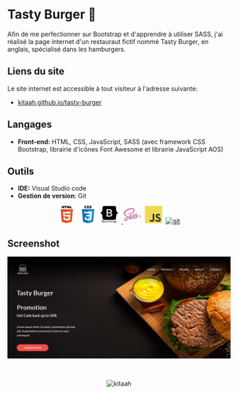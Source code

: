 

# Tasty Burger 🍔

Afin de me perfectionner sur Bootstrap et d'apprendre à utiliser SASS, j'ai réalisé la page internet d'un restauraut fictif nommé Tasty Burger, en anglais, spécialisé dans les hamburgers.


## Liens du site

Le site internet est accessible à tout visiteur à l'adresse suivante:
- [kitaah.github.io/tasty-burger](https://kitaah.github.io/tasty-burger/)


## Langages

- **Front-end:** HTML, CSS, JavaScript, SASS (avec framework CSS Bootstrap, librairie d'icônes Font Awesome et librairie JavaScript AOS)


## Outils

- **IDE:** Visual Studio code
- **Gestion de version**: Git

<p align="center"><a href="https://www.w3.org/html/" target="_blank" rel="noreferrer"><img src="https://raw.githubusercontent.com/devicons/devicon/master/icons/html5/html5-original-wordmark.svg" alt="html5" width="40" height="40"/></a>&nbsp;&nbsp;<a href="https://www.w3schools.com/css/" target="_blank" rel="noreferrer"><img src="https://raw.githubusercontent.com/devicons/devicon/master/icons/css3/css3-original-wordmark.svg" alt="css3" width="40" height="40"/></a>&nbsp;&nbsp;<a href="https://getbootstrap.com" target="_blank" rel="noreferrer"><img src="https://raw.githubusercontent.com/devicons/devicon/master/icons/bootstrap/bootstrap-plain-wordmark.svg" alt="bootstrap" width="40" height="40"/></a>&nbsp;&nbsp;<a href="https://sass-lang.com" target="_blank" rel="noreferrer"> <img src="https://raw.githubusercontent.com/devicons/devicon/master/icons/sass/sass-original.svg" alt="sass" width="40" height="40"/></a>&nbsp;&nbsp;<a href="https://developer.mozilla.org/en-US/docs/Web/JavaScript" target="_blank" rel="noreferrer"><img src="https://raw.githubusercontent.com/devicons/devicon/master/icons/javascript/javascript-original.svg" alt="javascript" width="40" height="40"/></a>&nbsp;&nbsp;<a href="https://git-scm.com/" target="_blank" rel="noreferrer"><img src="https://www.vectorlogo.zone/logos/git-scm/git-scm-icon.svg" alt="git" width="40" height="40"/></a></p>


## Screenshot

<p><img src="medias/img/github_screenshot.jpg" alt="page internet du restaurant Tasty Burger"></p><br>

<p align="center"><img src="https://komarev.com/ghpvc/?username=kitaah&color=red" alt="kitaah" /></p>
